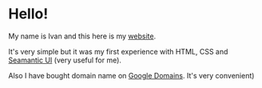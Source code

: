 # Hello!

My name is Ivan and this here is my [website](https://ivanlysakov.com).

It's very simple but it was my first experience with HTML, CSS and [Seamantic UI](https://semantic-ui.com/) (very useful for me).

Also I have bought domain name on  [Google Domains](https://domains.google). It's very convenient)

